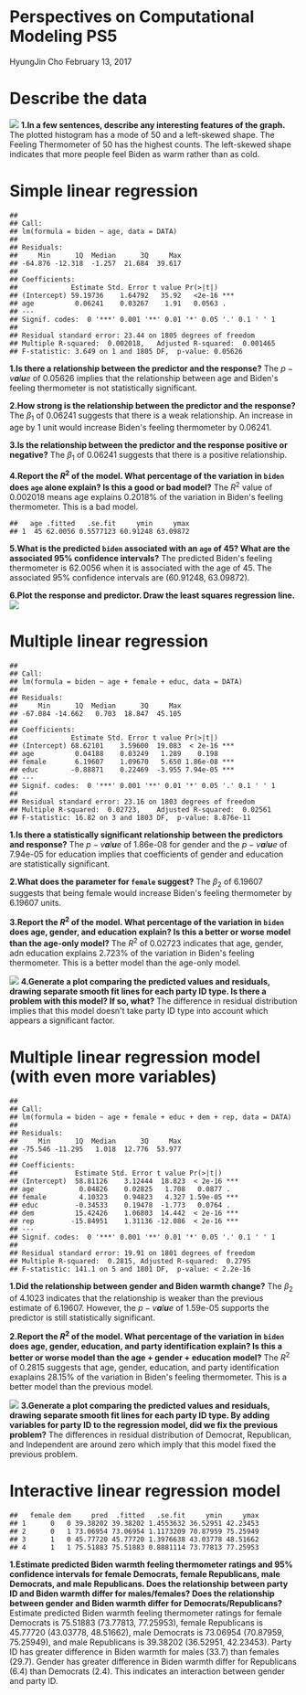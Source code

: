 Perspectives on Computational Modeling PS5
================
HyungJin Cho
February 13, 2017

Describe the data
=================

![](histogram-1.png) **1.In a few sentences, describe any interesting features of the graph.** The plotted histogram has a mode of 50 and a left-skewed shape. The Feeling Thermometer of 50 has the highest counts. The left-skewed shape indicates that more people feel Biden as warm rather than as cold.

Simple linear regression
========================

    ## 
    ## Call:
    ## lm(formula = biden ~ age, data = DATA)
    ## 
    ## Residuals:
    ##     Min      1Q  Median      3Q     Max 
    ## -64.876 -12.318  -1.257  21.684  39.617 
    ## 
    ## Coefficients:
    ##             Estimate Std. Error t value Pr(>|t|)    
    ## (Intercept) 59.19736    1.64792   35.92   <2e-16 ***
    ## age          0.06241    0.03267    1.91   0.0563 .  
    ## ---
    ## Signif. codes:  0 '***' 0.001 '**' 0.01 '*' 0.05 '.' 0.1 ' ' 1
    ## 
    ## Residual standard error: 23.44 on 1805 degrees of freedom
    ## Multiple R-squared:  0.002018,   Adjusted R-squared:  0.001465 
    ## F-statistic: 3.649 on 1 and 1805 DF,  p-value: 0.05626

**1.Is there a relationship between the predictor and the response?** The *p* − *v**a**l**u**e* of 0.05626 implies that the relationship between age and Biden's feeling thermometer is not statistically significant.

**2.How strong is the relationship between the predictor and the response?** The *β*<sub>1</sub> of 0.06241 suggests that there is a weak relationship. An increase in age by 1 unit would increase Biden's feeling thermometer by 0.06241.

**3.Is the relationship between the predictor and the response positive or negative?** The *β*<sub>1</sub> of 0.06241 suggests that there is a positive relationship.

**4.Report the *R*<sup>2</sup> of the model. What percentage of the variation in `biden` does `age` alone explain? Is this a good or bad model?** The *R*<sup>2</sup> value of 0.002018 means age explains 0.2018% of the variation in Biden's feeling thermometer. This is a bad model.

    ##   age .fitted   .se.fit     ymin     ymax
    ## 1  45 62.0056 0.5577123 60.91248 63.09872

**5.What is the predicted `biden` associated with an `age` of 45? What are the associated 95% confidence intervals?** The predicted Biden's feeling thermometer is 62.0056 when it is associated with the age of 45. The associated 95% confidence intervals are (60.91248, 63.09872).

**6.Plot the response and predictor. Draw the least squares regression line.** ![](simple%20linear%20regression%203-1.png)

Multiple linear regression
==========================

    ## 
    ## Call:
    ## lm(formula = biden ~ age + female + educ, data = DATA)
    ## 
    ## Residuals:
    ##     Min      1Q  Median      3Q     Max 
    ## -67.084 -14.662   0.703  18.847  45.105 
    ## 
    ## Coefficients:
    ##             Estimate Std. Error t value Pr(>|t|)    
    ## (Intercept) 68.62101    3.59600  19.083  < 2e-16 ***
    ## age          0.04188    0.03249   1.289    0.198    
    ## female       6.19607    1.09670   5.650 1.86e-08 ***
    ## educ        -0.88871    0.22469  -3.955 7.94e-05 ***
    ## ---
    ## Signif. codes:  0 '***' 0.001 '**' 0.01 '*' 0.05 '.' 0.1 ' ' 1
    ## 
    ## Residual standard error: 23.16 on 1803 degrees of freedom
    ## Multiple R-squared:  0.02723,    Adjusted R-squared:  0.02561 
    ## F-statistic: 16.82 on 3 and 1803 DF,  p-value: 8.876e-11

**1.Is there a statistically significant relationship between the predictors and response?** The *p* − *v**a**l**u**e* of 1.86e-08 for gender and the *p* − *v**a**l**u**e* of 7.94e-05 for education implies that coefficients of gender and education are statistically significant.

**2.What does the parameter for `female` suggest?** The *β*<sub>2</sub> of 6.19607 suggests that being female would increase Biden's feeling thermometer by 6.19607 units.

**3.Report the *R*<sup>2</sup> of the model. What percentage of the variation in `biden` does age, gender, and education explain? Is this a better or worse model than the age-only model?** The *R*<sup>2</sup> of 0.02723 indicates that age, gender, adn education explains 2.723% of the variation in Biden's feeling thermometer. This is a better model than the age-only model.

![](multiple%20linear%20regression%201-2-1.png) **4.Generate a plot comparing the predicted values and residuals, drawing separate smooth fit lines for each party ID type. Is there a problem with this model? If so, what?** The difference in residual distribution implies that this model doesn't take party ID type into account which appears a significant factor.

Multiple linear regression model (with even more variables)
===========================================================

    ## 
    ## Call:
    ## lm(formula = biden ~ age + female + educ + dem + rep, data = DATA)
    ## 
    ## Residuals:
    ##     Min      1Q  Median      3Q     Max 
    ## -75.546 -11.295   1.018  12.776  53.977 
    ## 
    ## Coefficients:
    ##              Estimate Std. Error t value Pr(>|t|)    
    ## (Intercept)  58.81126    3.12444  18.823  < 2e-16 ***
    ## age           0.04826    0.02825   1.708   0.0877 .  
    ## female        4.10323    0.94823   4.327 1.59e-05 ***
    ## educ         -0.34533    0.19478  -1.773   0.0764 .  
    ## dem          15.42426    1.06803  14.442  < 2e-16 ***
    ## rep         -15.84951    1.31136 -12.086  < 2e-16 ***
    ## ---
    ## Signif. codes:  0 '***' 0.001 '**' 0.01 '*' 0.05 '.' 0.1 ' ' 1
    ## 
    ## Residual standard error: 19.91 on 1801 degrees of freedom
    ## Multiple R-squared:  0.2815, Adjusted R-squared:  0.2795 
    ## F-statistic: 141.1 on 5 and 1801 DF,  p-value: < 2.2e-16

**1.Did the relationship between gender and Biden warmth change?** The *β*<sub>2</sub> of 4.1023 indicates that the relationship is weaker than the previous estimate of 6.19607. However, the *p* − *v**a**l**u**e* of 1.59e-05 supports the predictor is still statistically significant.

**2.Report the *R*<sup>2</sup> of the model. What percentage of the variation in `biden` does age, gender, education, and party identification explain? Is this a better or worse model than the age + gender + education model?** The *R*<sup>2</sup> of 0.2815 suggests that age, gender, education, and party identification exaplains 28.15% of the variation in Biden's feeling thermometer. This is a better model than the previous model.

![](multiple%20linear%20regression%202%20plot-1.png) **3.Generate a plot comparing the predicted values and residuals, drawing separate smooth fit lines for each party ID type. By adding variables for party ID to the regression model, did we fix the previous problem?** The differences in residual distribution of Democrat, Republican, and Independent are around zero which imply that this model fixed the previous problem.

Interactive linear regression model
===================================

    ##   female dem     pred  .fitted   .se.fit     ymin     ymax
    ## 1      0   0 39.38202 39.38202 1.4553632 36.52951 42.23453
    ## 2      0   1 73.06954 73.06954 1.1173209 70.87959 75.25949
    ## 3      1   0 45.77720 45.77720 1.3976638 43.03778 48.51662
    ## 4      1   1 75.51883 75.51883 0.8881114 73.77813 77.25953

**1.Estimate predicted Biden warmth feeling thermometer ratings and 95% confidence intervals for female Democrats, female Republicans, male Democrats, and male Republicans. Does the relationship between party ID and Biden warmth differ for males/females? Does the relationship between gender and Biden warmth differ for Democrats/Republicans?** Estimate predicted Biden warmth feeling thermometer ratings for female Democrats is 75.51883 (73.77813, 77.25953), female Republicans is 45.77720 (43.03778, 48.51662), male Democrats is 73.06954 (70.87959, 75.25949), and male Republicans is 39.38202 (36.52951, 42.23453). Party ID has greater difference in Biden warmth for males (33.7) than females (29.7). Gender has greater difference in Biden warmth differ for Republicans (6.4) than Democrats (2.4). This indicates an interaction between gender and party ID.

